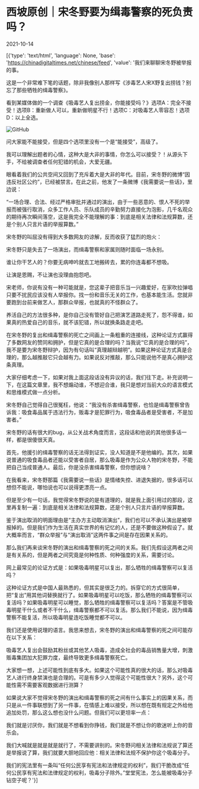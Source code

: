 # 西坡原创｜宋冬野要为缉毒警察的死负责吗？

2021-10-14

[{'type': 'text/html', 'language': None, 'base': 'https://chinadigitaltimes.net/chinese/feed', 'value': '我们来聊聊宋冬野被举报的事。

这是一个非常难下笔的话题，除非我像别人那样写《涉毒艺人宋X野复出捞钱？别忘了那些牺牲的缉毒警察》。

看到某媒体做的一个调查《吸毒艺人复出捞金，你能接受吗？》选项A：完全不接受！选项B：重新做人可以，重新做明星不行！选项C：对吸毒艺人零容忍！选项D：以上全选。

![GitHub](https://chinadigitaltimes.net/chinese/files/2021/10/post-672075-616815ccc94ee.png)

问大家能不能接受，但是四个选项里没有一个是“能接受”，高级了。

我可以理解出题者的心情，这种大是大非的事情，你怎么可以接受？！从源头下手，不给被调查者任何犯错的机会，大爱无疆。

眼看着我们的公共空间又回到了充斥着大是大非的年代。目前，宋冬野的微博“因违反社区公约”，已经被禁言。在此之前，他发了一条微博《我需要说一些话》，里边说：



“一场合理、合法、经过严格审批并通过的演出，由于一些恶意的、恨人不死的举报而被强行取消，众多工作人员、乐队成员的辛勤努力直接化为泡影，几千名观众的期待再次瞬间落空，这是我完全不能理解的事：到底是相关法律和法规算数，还是个别人只言片语的举报算数。”



宋冬野的叫屈没有得到大多数网友的谅解，反而收获了猛烈的炮火：



宋冬野只是失去了一场演出，而缉毒警察和家属则随时面临一场永别。

谁让你干艺人的？你要无病呻吟就去工地搬砖去，累的你连毒都不想吸。

让演是恩赐，不让演也没理由抱怨吧。

宋老师，你说有没有一种可能就是，您这辈子把音乐当一兴趣爱好，在家吹拉弹唱只要不扰民应该没有人举报你。找一份和音乐无关的工作，也基本能生活。您就非要跑到台前来做艺人，那群众举报，也就真的不怪群众了。

养活自己的方法很多种，是你自己没有管好自己把演艺道路走死了，怨不得谁，如果真的热爱自己的音乐，就不该犯错，所以就换条路走走吧。



在宋冬野的复出和缉毒警察的死亡之间画上一条粗重的连接线，这种论证方式赢得了多数网友的赞同和拥护，但是它真的是合理的吗？当我说“它真的是合理的吗”，我不是要为宋冬野辩护，因为有句话叫“真理越辩越明”。如果这种论证方式真是合理的，那么越推敲它只会越有力。如果说反对推敲，那么只能说他不是真心拥护这条真理。

大家仔细考虑一下，如果对我上面这段话没有异议的话，我们往下走。补充说明一下，在这篇文章里，我不想煽动谁，不想迎合谁，我只是想对当前大众的语言模式和思维模式做一点分析。

宋冬野自己觉得自己很冤枉，他说：“我没有杀害缉毒警察，也恰是缉毒警察曾告诉我：吸食毒品属于违法行为，贩毒才是犯罪行为，吸食毒品者是受害者，不是加害者。”

宋冬野的话有很大的bug，从公关战术角度而言，这段话和他说的其他很多话一样，都是很傻很天真。

首先，他援引的缉毒警察的话无法得到证实，没人知道是不是他编的。其次，如果说普通的吸食毒品者还能以受害者自居，那么吸毒是作为公众人物的宋冬野，不能把自己当成普通人。最后，你是没杀害缉毒警察，但你想说啥？

在我看来，宋冬野那篇《我需要说一些话》是情绪失控、进退失据的，很多话可以想但不能说，哪怕说也可以说得更漂亮一点。

但是至少有一句话，我觉得宋冬野说的是有道理的，就是我上面引用过的那段，这里再复制一遍：到底是相关法律和法规算数，还是个别人只言片语的举报算数。

鉴于演出取消的明面理由是“主办方主动取消演出”，我们也可以不承认演出是被举报掉的。但是我们作为生活在真实世界的有记忆的人，还是不要做这种假设了。就大概率而言，“群众举报”与“演出取消”这两件事之间是存在因果关系的。

那么我们再来谈宋冬野的演出和缉毒警察的死之间的关系。我们先假设这两者之间是有关系的，但是两者之间究竟是何种性质、何种强度的关系，需要讨论。

网上最常见的论证方式是：如果吸毒明星可以复出，那么牺牲的缉毒警察可以复活吗？

这种论证方式是中国人最熟悉的，但其实是很乏力的。拆穿它的方式很简单，把“复出”用其他词替换就行了。如果吸毒明星可以吃饭，那么牺牲的缉毒警察可以复活吗？如果吸毒明星可以睡觉，那么牺牲的缉毒警察可以复活吗？答案是不管吸毒明星干什么或者不干什么，缉毒警察都不可以复活。那么我们不能说，因为缉毒警察不能复活，所以吸毒明星连吃饭睡觉都不可以。

我们还是使用说理的语言。我思来想去，宋冬野的演出和缉毒警察的死之间可能存在以下关系：

吸毒艺人复出会鼓励其粉丝或其他艺人吸毒，造成全社会的毒品销售量大增，刺激贩毒集团加大犯罪力度，最终导致更多缉毒警察死亡。

大家想一想，上述可能性到底有多大。如果这个可能性真的很大的话，那么对吸毒艺人进行终身禁演也是合理的。可是有多少人觉得这个可能性很大？另外，这个可能性需不需要客观数据进行测算？

如果说大家不觉得宋冬野的演出和缉毒警察的死之间有什么事实上的因果关系，而只是从一件事联想到了另一件事，在情感上难以接受，所以想在既有规定之外给他追加处罚，那么这么想也没什么问题。但我们可以更坦率一点：

我们就是讨厌你，我们就是不想看到你挣钱，我们就是不想让你的歌迷听上你的音乐会。

我们大喊就是就是就是就行了，不需要讲别的。宋冬野问相关法律和法规说了算还是举报说了算，我们就要大胆地回应他：相关法律和法规不保护你这个吸毒分子。

我们的宪法里有一条叫“任何公民享有宪法和法律规定的权利”，我们干脆改成“任何公民享有宪法和法律规定的权利，吸毒分子除外。”堂堂宪法，怎么能被吸毒分子钻空子呢？'}]